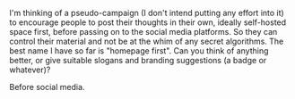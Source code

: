 I'm thinking of a pseudo-campaign (I don't intend putting any effort into it) to encourage people to post their thoughts in their own, ideally self-hosted space first, before passing on to the social media platforms. So they can control their material and not be at the whim of any secret algorithms.
The best name I have so far is "homepage first". Can you think of anything better, or give suitable slogans and branding suggestions (a badge or whatever)?

Before social media.

